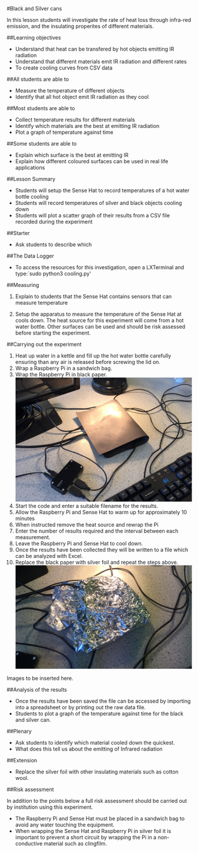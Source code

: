 #Black and Silver cans

In this lesson students will investigate the rate of heat loss through infra-red emission, and the insulating properites of different materials.

##Learning objectives

- Understand that heat can be transfered by hot objects emitting IR radiation
- Understand that different materials emit IR radiation and different rates
- To create cooling curves from CSV data 


##All students are able to

- Measure the temperature of different objects 
- Identify that all hot object emit IR radiation as they cool

##Most students are able to

- Collect temperature results for different materials
- Identify which materials are the best at emitting IR radiation
- Plot a graph of temperature against time

##Some students are able to

- Explain which surface is the best at emitting IR 
- Explain how different coloured surfaces can be used in real life applications

##Lesson Summary

- Students will setup the Sense Hat to record temperatures of a hot water bottle cooling
- Students will record temperatures of silver and black objects cooling down
- Students will plot a scatter graph of their results from a CSV file recorded during the experiment

##Starter

- Ask students to describe which 


##The Data Logger

- To access the resources for this investigation, open a LXTerminal and type:`sudo python3 cooling.py'

##Measuring 

1. Explain to students that the Sense Hat contains sensors that can measure temperature

1. Setup the apparatus to measure the temperature of the Sense Hat at cools down.  The heat source for this experiment will come from a hot water bottle.  Other surfaces can be used and should be risk assessed before starting the experiment.

##Carrying out the experiment

1. Heat up water in a kettle and fill up the hot water bottle carefully ensuring than any air is released before screwing the lid on.
1. Wrap a Raspberry Pi in a sandwich bag.
1. Wrap the Raspberry Pi in black paper.
![black_paper](images/black.png)
1. Start the code and enter a suitable filename for the results.
1. Allow the Raspberry Pi and Sense Hat to warm up for approximately 10 minutes
1. When instructed remove the heat source and rewrap the Pi
1. Enter the number of results required and the interval between each measurement.
1. Leave the Raspberry Pi and Sense Hat to cool down.
1. Once the results have been collected they will be written to a file which can be analyzed with Excel.
1. Replace the black paper with silver foil and repeat the steps above.
![silver_paper](images/silver.png)

Images to be inserted here.

##Analysis of the results

- Once the results have been saved the file can be accessed by importing into a spreadsheet or by printing out the raw data file.
- Students to plot a graph of the temperature against time for the black and silver can.

##Plenary

- Ask students to identify which material cooled down the quickest.
- What does this tell us about the emitting of Infrared radiation

##Extension

- Replace the silver foil with other insulating materials such as cotton wool.


##Risk assessment

In addition to the points below a full risk assessment should be carried out by institution using this experiment.

- The Raspberry Pi and Sense Hat must be placed in a sandwich bag to avoid any water touching the equipment.
- When wrapping the Sense Hat and Raspberry Pi in silver foil it is important to prevent a short circuit by wrapping the Pi in a non-conductive material such as clingfilm.

